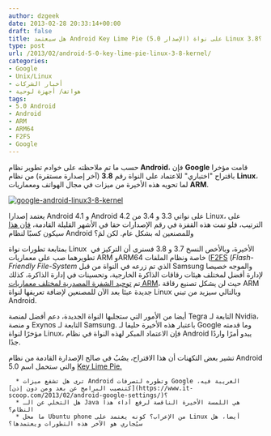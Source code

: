 ```yaml
---
author: dzgeek
date: 2013-02-28 20:33:14+00:00
draft: false
title: هل سيعتمد Android Key Lime Pie (الإصدار 5.0) على نواة Linux 3.8؟
type: post
url: /2013/02/android-5-0-key-lime-pie-linux-3-8-kernel/
categories:
- Google
- Unix/Linux
- أخبار الشركات
- هواتف/ أجهزة لوحية
tags:
- 5.0 Android
- Android
- ARM
- ARM64
- F2FS
- Google
---
```


حسب ما تم ملاحظته على خوادم تطوير نظام **Android**، فإن **Google** قامت مؤخرا باقتراح "اختباري" للاعتماد على النواة رقم **3.8** (آخر إصدارة مستقرة) من نظام **Linux**، لما تحويه هذه الأخيرة من ميزات في مجال الهواتف ومعماريات **ARM**.


[![google-android-linux3-8-kernel](https://www.it-scoop.com/wp-content/uploads/2013/02/google-android-linux3-8-kernel.png)
](https://www.it-scoop.com/wp-content/uploads/2013/02/google-android-linux3-8-kernel.png)


يعتمد إصدارا Android 4.1 و Android 4.2 على نواتي 3.3 و 3.4 من Linux، على الترتيب، فلو تمت هذه القفزة في رقم الإصدارات حقا في الأشهر القليلة القادمة، [فإن هذا](https://android.googlesource.com/kernel/common/+/experimental/android-3.8) سيكون كسبًا لنظام Android وللمصنعين له بشكل عام. لكن لمَ؟

بمتابعة تطورات نواة Linux  الأخيرة، وبالأخص النسخ 3.7 و 3.8 فسنرى أن التركيز في تطويرهما صب على معماريات ARM وARM64 خاصة ونظام الملفات ([F2FS](http://en.wikipedia.org/wiki/F2FS) (_Flash-Friendly File-System_ الذي تم زرعه في النواة من قبل Samsung والموجه خصيصا لإدارة أفضل لمختلف هيئات رقاقات الذاكرة الخارجية، وتحسينات في إدارة الذاكرة، كذلك تم [توحيد الشفرة المصدرية لمختلف معماريات ARM](https://www.it-scoop.com/2012/10/linux-kernel-3-7-support-multiple-arm/)، حيث لن يشكل تصنيع رقاقة ARM جديدة عبئا بعد الآن للمصنعين لإضافة تعريفها لنواة Linux وبالتالي سيزيد من تبني Android.

أيضا من الأمور التي ستجلبها النواة الجديدة، دعم أفضل لمنصة Tegra التابعة لـ Nvidia، و منصة Exynos التابعة لـ Samsung. باعتبار هذه الأخيرة حليفا لـ Google وما قدمته مؤخرًا لنواة Linux، فإن الاعتماد المبكر لهذه النواة في نظام Android يبدو أمرًا واردًا جدًا.

تشير بعض التكهنات أن هذا الاقتراح، يصُبُ في صالح الإصدارة القادمة من نظام Android 5.0 والتي ستحمل اسم [Key Lime Pie.](http://en.wikipedia.org/wiki/Key_lime_pie)



	  * ترى هل تشفع ميزات Android وتطوره لتصرفات Google الغريبة فيه، [كتنصيب البرامج عن بعد ومن دون إذن](https://www.it-scoop.com/2013/02/android-google-settings/)؟
	  * هل التخلي عن الـ Java هي اللمسة الأخيرة الناقصة لرفع أداء هذا النظام؟
	  * ما محل Ubuntu phone من الإعراب؟ كونه يعتمد على Linux أيضا، هل سيُجاري هو الآخر هذه التطورات ويعتمدها؟

